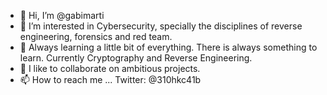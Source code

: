 - 👋 Hi, I’m @gabimarti
- 👀 I’m interested in Cybersecurity, specially the disciplines of reverse engineering, forensics and red team.
- 🌱 Always learning a little bit of everything. There is always something to learn. Currently Cryptography and Reverse Engineering.
- 💞️ I like to collaborate on ambitious projects.
- 📫 How to reach me ... Twitter: @310hkc41b

<!---
gabimarti/gabimarti is a ✨ special ✨ repository because its `README.md` (this file) appears on your GitHub profile.
You can click the Preview link to take a look at your changes.
--->
